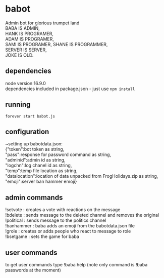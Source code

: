 # babot
Admin bot for glorious trumpet land  
BABA IS ADMIN,   
HANK IS PROGRAMER,   
ADAM IS PROGRAMER,   
SAMI IS PROGRAMER,
SHANE IS PROGRAMMER,     
SERVER IS SERVER,   
JOKE IS OLD.  
  
## dependencies
node version 16.9.0  
dependencies included in package.json - just use
`npm install`

## running
`forever start babot.js`

## configuration
~setting up babotdata.json:  
{"token":bot token as string,  
"pass":response for password command as string,  
"adminid":admin id as string,  
"logchn":log chanel id as string,  
"temp":temp file location as string,  
"datalocation":location of data unpacked from FrogHolidays.zip as string,  
"emoji":server ban hammer emoji}  
  
## admin commands
!setvote <msg ID> : creates a vote with reactions on the message  
!bdelete <msg ID> : sends message to the deleted channel and removes the original  
!political <msg ID> : sends message to the politics channel<br>
!banhammer <msg ID> : baba adds an emoji from the babotdata.json file  
!grole <role name> <msg ID> : creates or adds people who react to message to role  
!bsetgame <optional activity type> <activity> : sets the game for baba

## user commands
to get user commands type !baba help (note only command  is !baba passwords at the moment)
